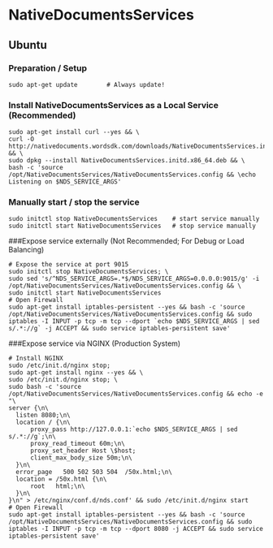 # NativeDocumentsServices
## Ubuntu
### Preparation / Setup
<pre><code>sudo apt-get update        # Always update!</code></pre>
### Install NativeDocumentsServices as a Local Service (Recommended)
<pre><code>sudo apt-get install curl --yes && \
curl -O http://nativedocuments.wordsdk.com/downloads/NativeDocumentsServices.initd.x86_64.deb && \
sudo dpkg --install NativeDocumentsServices.initd.x86_64.deb && \
bash -c 'source /opt/NativeDocumentsServices/NativeDocumentsServices.config && \echo Listening on $NDS_SERVICE_ARGS'</code></pre>
### Manually start / stop the service
<pre><code>sudo initctl stop NativeDocumentsServices    # start service manually
sudo initctl start NativeDocumentsServices   # stop service manually</code></pre>
###Expose service externally (Not Recommended; For Debug or Load Balancing)
<pre><code># Expose the service at port 9015
sudo initctl stop NativeDocumentsServices; \
sudo sed 's/^NDS_SERVICE_ARGS=.*$/NDS_SERVICE_ARGS=0.0.0.0:9015/g' -i /opt/NativeDocumentsServices/NativeDocumentsServices.config && \
sudo initctl start NativeDocumentsServices
# Open Firewall
sudo apt-get install iptables-persistent --yes && bash -c 'source /opt/NativeDocumentsServices/NativeDocumentsServices.config && sudo iptables -I INPUT -p tcp -m tcp --dport `echo $NDS_SERVICE_ARGS | sed s/.*://g` -j ACCEPT && sudo service iptables-persistent save'</code></pre>
###Expose service via NGINX (Production System)
<pre><code># Install NGINX
sudo /etc/init.d/nginx stop;
sudo apt-get install nginx --yes && \
sudo /etc/init.d/nginx stop; \
sudo bash -c 'source /opt/NativeDocumentsServices/NativeDocumentsServices.config && echo -e "\
server {\n\
  listen 8080;\n\
  location / {\n\
      proxy_pass http://127.0.0.1:`echo $NDS_SERVICE_ARGS | sed s/.*://g`;\n\
      proxy_read_timeout 60m;\n\
      proxy_set_header Host \$host;
      client_max_body_size 50m;\n\
  }\n\
  error_page   500 502 503 504  /50x.html;\n\
  location = /50x.html {\n\
      root   html;\n\
  }\n\
}\n" > /etc/nginx/conf.d/nds.conf' && sudo /etc/init.d/nginx start
# Open Firewall
sudo apt-get install iptables-persistent --yes && bash -c 'source /opt/NativeDocumentsServices/NativeDocumentsServices.config && sudo iptables -I INPUT -p tcp -m tcp --dport 8080 -j ACCEPT && sudo service iptables-persistent save'</code></pre>
